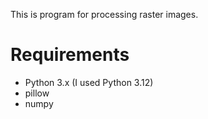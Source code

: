 This is program for processing raster images.
# Requirements
- Python 3.x (I used Python 3.12)
- pillow
- numpy
